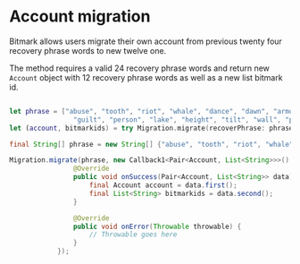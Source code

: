 # Account migration

Bitmark allows users migrate their own account from previous twenty four recovery phrase words to new twelve one. 

The method requires a valid 24 recovery phrase words and return new `Account` object with 12 recovery phrase words as well as a new list bitmark id. 

```javascript
```

```swift
let phrase = ["abuse", "tooth", "riot", "whale", "dance", "dawn", "armor", "patch", "tube", "sugar", "edit", "clean",
                "guilt", "person", "lake", "height", "tilt", "wall", "prosper", "episode", "produce", "spy", "artist", "account"]
let (account, bitmarkids) = try Migration.migrate(recoverPhrase: phrase, language: .english)
```

```java
final String[] phrase = new String[] {"abuse", "tooth", "riot", "whale", "dance", "dawn", "armor", "patch", "tube", "sugar", "edit", "clean","guilt", "person", "lake", "height", "tilt", "wall", "prosper", "episode", "produce", "spy", "artist", "account"};

Migration.migrate(phrase, new Callback1<Pair<Account, List<String>>>() {
                @Override
                public void onSuccess(Pair<Account, List<String>> data){
                    final Account account = data.first();
                    final List<String> bitmarkids = data.second();
                }

                @Override
                public void onError(Throwable throwable) {
                	// Throwable goes here
                }
            });
```

```go
```